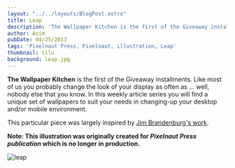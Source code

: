 ```yaml
---
layout: "../../layouts/BlogPost.astro"
title: Leap
description: 'The Wallpaper Kitchen is the first of the Giveaway installments. Like most of us you probably change the look of your display as often as ... well'
author: Asim
pubDate: 04/25/2013
tags: 'Pixelnaut Press, Pixelnaut, illustration, Leap'
thumbnail: illu
background: leap.jpg
---
```


<strong>The Wallpaper Kitchen</strong> is the first of the Giveaway installments. Like most of us you probably change the look of your display as often as ... well, nobody else that you know. In this weekly article series you will find a unique set of wallpapers to suit your needs in changing-up your desktop and/or mobile environment.

This particular piece was largely inspired by <a href="http://www.jimbrandenburg.com/" target="_blank">Jim Brandenburg's work</a>. 

**Note: This illustration was originally created for *Pixelnaut Press publication* which is no longer in production.**

![leap](/Media/blog/leap.jpg "leap")